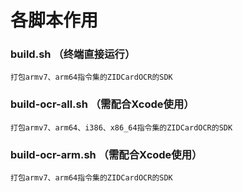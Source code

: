 # 各脚本作用

### build.sh （终端直接运行）
```
打包armv7、arm64指令集的ZIDCardOCR的SDK
```

### build-ocr-all.sh （需配合Xcode使用）
```
打包armv7、arm64、i386、x86_64指令集的ZIDCardOCR的SDK
```

### build-ocr-arm.sh （需配合Xcode使用）

```
打包armv7、arm64指令集的ZIDCardOCR的SDK
```

